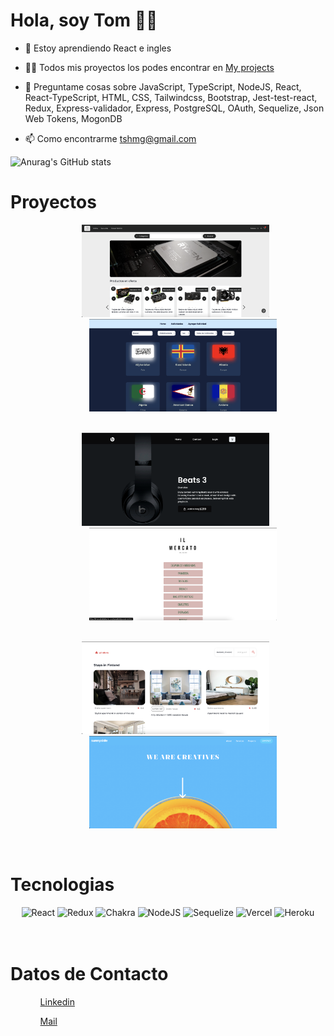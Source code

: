 # Hola, soy Tom 👋🏼


- 🌱 Estoy aprendiendo React e ingles

- 👨‍💻 Todos mis proyectos los podes encontrar en [My projects](https://github.com/Tomashanahan?tab=repositories)

- 💬 Preguntame cosas sobre JavaScript, TypeScript, NodeJS, React, React-TypeScript, HTML, CSS, Tailwindcss, Bootstrap, Jest-test-react, Redux, Express-validador, Express, PostgreSQL, OAuth,  Sequelize, Json Web Tokens,  MogonDB

- 📫 Como encontrarme tshmg@gmail.com

![Anurag's GitHub stats](https://github-readme-stats.vercel.app/api?username=Tomashanahan&show_icons=true&theme=nord)

##


<h1>Proyectos</h1>
<ul>
  <ol align='center'>
      <a href='https://e-commerce-pf.vercel.app/' target='_blank'><img  src='img/e_commerce.png' alt='Proyecto' width='300px'/></a>
      &nbsp&nbsp&nbsp&nbsp&nbsp
      <a href='https://pi-countries-main-five.vercel.app/home' target='_blank'><img  src='img/PI.png' alt='Proyecto' width='300px'/></a>
  </ol>
  <ol align='center'>
    </br>
    <a href='https://lnkd.in/d9wvXd9S' target='_blank'><img  src='img/beats.png' alt='Proyecto' width='300px'/></a>
    &nbsp&nbsp&nbsp&nbsp&nbsp
    <a href='https://ilmercatodelabasto.com/index.html/' target='_blank'><img  src='img/Carta.png' alt='Proyecto' width='300px'/></a>
  </ol>
  <ol align='center'>
    </br>
    <a href='https://lnkd.in/dr5x36gP' target='_blank'><img  src='img/windbnb.png' alt='Proyecto' width='300px'/></a>
    &nbsp&nbsp&nbsp&nbsp&nbsp
    <a href='https://lnkd.in/dEunMdx4' target='_blank'><img  src='img/sunnyside.png' alt='Proyecto' width='300px'/></a>
  </ol>
</ul>


</br>
<h1>Tecnologias</h1>
<div align='center'>
  <img src='https://img.shields.io/badge/react-%2320232a.svg?style=for-the-badge&logo=react&logoColor=%2361DAFB' alt='React'/>
  <img src='https://img.shields.io/badge/redux-%23593d88.svg?style=for-the-badge&logo=redux&logoColor=white' alt='Redux'/>
  <img src='https://img.shields.io/badge/chakra-%234ED1C5.svg?style=for-the-badge&logo=chakraui&logoColor=white' alt='Chakra'/>
  <img src='https://img.shields.io/badge/node.js-6DA55F?style=for-the-badge&logo=node.js&logoColor=white' alt='NodeJS'/>
  <img src='https://img.shields.io/badge/Sequelize-52B0E7?style=for-the-badge&logo=Sequelize&logoColor=white' alt='Sequelize'/>
  <img src='https://img.shields.io/badge/vercel-%23000000.svg?style=for-the-badge&logo=vercel&logoColor=white' alt='Vercel'/>
  <img src='https://img.shields.io/badge/heroku-%23430098.svg?style=for-the-badge&logo=heroku&logoColor=white' alt='Heroku'/>
</div>
</br>

</br>

<h1>Datos de Contacto</h1>
<ul>
  <ol><a target='blank' href="https://www.linkedin.com/in/tomas-shanahan">Linkedin</a></ol>
  <ol><a href="mailto:tshmg@hotmail.com">Mail</a></ol>
</ul>
